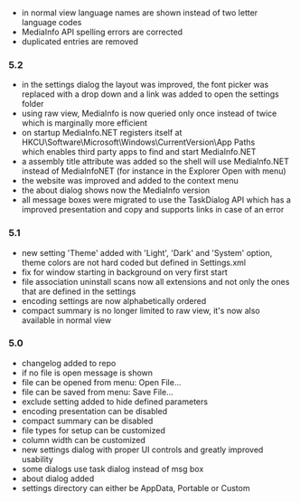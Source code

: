 ###

- in normal view language names are shown instead of
  two letter language codes
- MediaInfo API spelling errors are corrected
- duplicated entries are removed

### 5.2

- in the settings dialog the layout was improved,
  the font picker was replaced with a drop down and
  a link was added to open the settings folder
- using raw view, MediaInfo is now queried only once
  instead of twice which is marginally more efficient
- on startup MediaInfo.NET registers itself at
  HKCU\Software\Microsoft\Windows\CurrentVersion\App Paths\
  which enables third party apps to find and start MediaInfo.NET
- a assembly title attribute was added so the shell will use
  MediaInfo.NET instead of MediaInfoNET (for instance in the
  Explorer Open with menu)
- the website was improved and added to the context menu
- the about dialog shows now the MediaInfo version
- all message boxes were migrated to use the TaskDialog API
  which has a improved presentation and copy and supports
  links in case of an error

### 5.1

- new setting 'Theme' added with 'Light', 'Dark' and 'System' option,
  theme colors are not hard coded but defined in Settings.xml
- fix for window starting in background on very first start
- file association uninstall scans now all extensions and not only
  the ones that are defined in the settings
- encoding settings are now alphabetically ordered
- compact summary is no longer limited to raw view, it's now
  also available in normal view
 
### 5.0

- changelog added to repo
- if no file is open message is shown
- file can be opened from menu: Open File...
- file can be saved from menu: Save File...
- exclude setting added to hide defined parameters
- encoding presentation can be disabled
- compact summary can be disabled
- file types for setup can be customized
- column width can be customized
- new settings dialog with proper UI controls and greatly improved usability
- some dialogs use task dialog instead of msg box
- about dialog added
- settings directory can either be AppData, Portable or Custom
